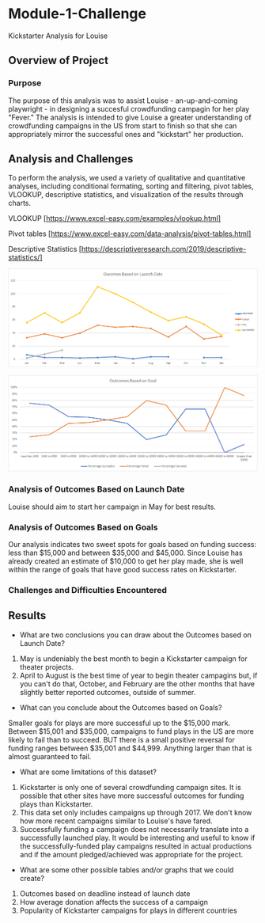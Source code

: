 # Module-1-Challenge
Kickstarter Analysis for Louise

## Overview of Project

### Purpose

The purpose of this analysis was to assist Louise - an-up-and-coming playwright - in designing a succesful crowdfunding campagin for her play "Fever." The analysis is intended to give Louise a greater understanding of crowdfunding campaigns in the US from start to finish so that she can appropriately mirror the successful ones and "kickstart" her production. 

## Analysis and Challenges

To perform the analysis, we used a variety of qualitative and quantitative analyses, including conditional formating, sorting and filtering, pivot tables, VLOOKUP, descriptive statistics, and visualization of the results through charts. 

VLOOKUP [https://www.excel-easy.com/examples/vlookup.html]

Pivot tables [https://www.excel-easy.com/data-analysis/pivot-tables.html]

Descriptive Statistics [https://descriptiveresearch.com/2019/descriptive-statistics/]

![Launch Date Outcomes Graph](https://github.com/mnondorf/Module-1-Challenge/blob/eb2dc2e05de749f55b1d47fa14937d1a11d6028f/Outcomes_Based_on_Launch_Date.png)

![Outcomes vs Goals Graph](https://github.com/mnondorf/Module-1-Challenge/blob/eb2dc2e05de749f55b1d47fa14937d1a11d6028f/Outcomes_vs_Goals.png)

### Analysis of Outcomes Based on Launch Date

Louise should aim to start her campaign in May for best results.

### Analysis of Outcomes Based on Goals

Our analysis indicates two sweet spots for goals based on funding success: less than $15,000 and between $35,000 and $45,000. Since Louise has already created an estimate of $10,000 to get her play made, she is well within the range of goals that have good success rates on Kickstarter.

### Challenges and Difficulties Encountered

## Results

- What are two conclusions you can draw about the Outcomes based on Launch Date?

1) May is undeniably the best month to begin a Kickstarter campaign for theater projects. 
2) April to August is the best time of year to begin theater campagins but, if you can't do that, October, and February are the other months that have slightly better reported outcomes, outside of summer. 

- What can you conclude about the Outcomes based on Goals?

Smaller goals for plays are more successful up to the $15,000 mark. Between $15,001 and $35,000, campaigns to fund plays in the US are more likely to fail than to succeed. BUT there is a small positive reversal for funding ranges between $35,001 and $44,999. Anything larger than that is almost guaranteed to fail. 

- What are some limitations of this dataset?

1) Kickstarter is only one of several crowdfunding campaign sites. It is possible that other sites have more successful outcomes for funding plays than Kickstarter. 
2) This data set only includes campaigns up through 2017. We don't know how more recent campaigns similar to Louise's have fared. 
3) Successfully funding a campaign does not necessarily translate into a successfully launched play. It would be interesting and useful to know if the successfully-funded play campaigns resulted in actual productions and if the amount pledged/achieved was appropriate for the project.

- What are some other possible tables and/or graphs that we could create?

1) Outcomes based on deadline instead of launch date
2) How average donation affects the success of a campaign
3) Popularity of Kickstarter campaigns for plays in different countries
